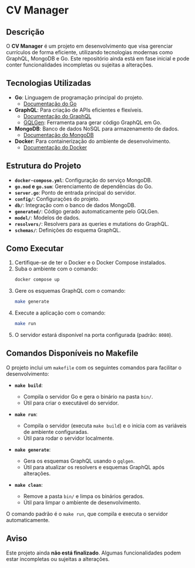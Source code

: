 # CV Manager

## Descrição

O **CV Manager** é um projeto em desenvolvimento que visa gerenciar currículos de forma eficiente, utilizando tecnologias modernas como GraphQL, MongoDB e Go. Este repositório ainda está em fase inicial e pode conter funcionalidades incompletas ou sujeitas a alterações.

## Tecnologias Utilizadas

- **Go**: Linguagem de programação principal do projeto.
  - <a href="https://go.dev/doc/" target="_blank">Documentação do Go</a>
- **GraphQL**: Para criação de APIs eficientes e flexíveis.
  - <a href="https://graphql.org/learn/" target="_blank">Documentação do GraphQL</a>
  - <a href="https://gqlgen.com/" target="_blank">GQLGen</a>: Ferramenta para gerar código GraphQL em Go.
- **MongoDB**: Banco de dados NoSQL para armazenamento de dados.
  - <a href="https://www.mongodb.com/docs/" target="_blank">Documentação do MongoDB</a>
- **Docker**: Para containerização do ambiente de desenvolvimento.
  - <a href="https://docs.docker.com/" target="_blank">Documentação do Docker</a>

## Estrutura do Projeto

- **`docker-compose.yml`**: Configuração do serviço MongoDB.
- **`go.mod` e `go.sum`**: Gerenciamento de dependências do Go.
- **`server.go`**: Ponto de entrada principal do servidor.
- **`config/`**: Configurações do projeto.
- **`db/`**: Integração com o banco de dados MongoDB.
- **`generated/`**: Código gerado automaticamente pelo GQLGen.
- **`model/`**: Modelos de dados.
- **`resolvers/`**: Resolvers para as queries e mutations do GraphQL.
- **`schemas/`**: Definições do esquema GraphQL.

## Como Executar

1. Certifique-se de ter o Docker e o Docker Compose instalados.
2. Suba o ambiente com o comando:
   ```bash
   docker compose up
   ```
3. Gere os esquemas GraphQL com o comando:
   ```bash
   make generate
   ```
4. Execute a aplicação com o comando:
   ```bash
   make run
   ```
5. O servidor estará disponível na porta configurada (padrão: `8080`).

## Comandos Disponíveis no Makefile

O projeto inclui um `makefile` com os seguintes comandos para facilitar o desenvolvimento:

- **`make build`**:

  - Compila o servidor Go e gera o binário na pasta `bin/`.
  - Útil para criar o executável do servidor.

- **`make run`**:

  - Compila o servidor (executa `make build`) e o inicia com as variáveis de ambiente configuradas.
  - Útil para rodar o servidor localmente.

- **`make generate`**:

  - Gera os esquemas GraphQL usando o `gqlgen`.
  - Útil para atualizar os resolvers e esquemas GraphQL após alterações.

- **`make clean`**:
  - Remove a pasta `bin/` e limpa os binários gerados.
  - Útil para limpar o ambiente de desenvolvimento.

O comando padrão é o `make run`, que compila e executa o servidor automaticamente.

## Aviso

Este projeto ainda **não está finalizado**. Algumas funcionalidades podem estar incompletas ou sujeitas a alterações.
